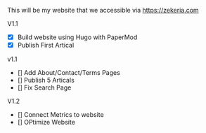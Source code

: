 This will be my website that we accessible via https://zekeria.com

V1.1
- [X] Build website using Hugo with PaperMod
- [X] Publish First Artical

v1.1
- [] Add About/Contact/Terms Pages
- [] Publish 5 Articals
- [] Fix Search Page

V1.2
- [] Connect Metrics to website
- [] OPtimize Website
